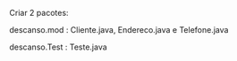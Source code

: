 
Criar 2 pacotes:

descanso.mod : Cliente.java, Endereco.java e Telefone.java

descanso.Test : Teste.java
